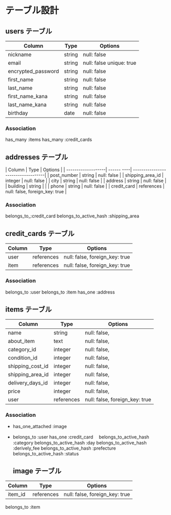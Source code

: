 # テーブル設計

## users テーブル

| Column                 | Type   | Options                 |
| -----------------------| ------ | ------------------------|
| nickname               | string | null: false             |
| email                  | string | null: false unique: true|
| encrypted_password     | string | null: false             |
| first_name             | string | null: false             |
| last_name              | string | null: false             |
| first_name_kana        | string | null: false             |
| last_name_kana         | string | null: false             |
| birthday               | date   | null: false             |

### Association

has_many   :items
has_many   :credit_cards


## addresses テーブル

| Column             | Type       | Options                            |
| -------------------| ------ ----| -----------------------------------|
| post_number        | string     | null: false                        |
| shipping_area_id   | integer    | null: false                        |
| city               | string     | null: false                        |
| address            | string     | null: false                        |
| building           | string     |                                    |
| phone              | string     | null: false                        |
| credit_card        | references  | null: false, foreign_key: true     |

### Association

belongs_to_:credit_card
belongs_to_active_hash :shipping_area



## credit_cards テーブル

| Column    | Type       | Options                               |
| --------- | ---------- | ------------------------------------- |
| user      | references | null: false, foreign_key: true        |
| item      | references | null: false, foreign_key: true        |


### Association

belongs_to :user
belongs_to :item
has_one    :address


## items テーブル

| Column              | Type       | Options                        |
| --------------------| ---------- | ------------------------------ |
| name                | string     | null: false,                   |
| about_item          | text       | null: false,                   |
| category_id         | integer    | null: false,                   |
| condition_id        | integer    | null: false,                   |
| shipping_cost_id    | integer    | null: false,                   |
| shipping_area_id    | integer    | null: false,                   |
| delivery_days_id    | integer    | null: false,                   |
| price               | integer    | null: false,                   |
| user                | references | null: false, foreign_key: true |

### Association

- has_one_attached  :image
- belongs_to        :user
  has_one           :credit_card
　belongs_to_active_hash :category
  belongs_to_active_hash :day
  belongs_to_active_hash :derively_fee
  belongs_to_active_hash :prefecture
  belongs_to_active_hash :status

  ## image テーブル

| Column           | Type       | Options                        |
| ---------------- | ---------- | ------------------------------ |
| item_id          | references | null: false, foreign_key: true |

belongs_to :item   

 